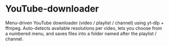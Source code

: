 # YouTube-downloader
Menu-driven YouTube downloader (video / playlist / channel) using yt-dlp + ffmpeg. Auto-detects available resolutions per video, lets you choose from a numbered menu, and saves files into a folder named after the playlist / channel.
